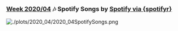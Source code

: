 ### [Week 2020/04](https://github.com/Z3tt/TidyTuesday/tree/master/R/2020_04_SpotifySongs.Rmd) 🎶 Spotify Songs by [Spotify via {spotifyr}](https://www.rcharlie.com/spotifyr/)

![./plots/2020_04/2020_04SpotifySongs.png](https://raw.githubusercontent.com/Z3tt/TidyTuesday/master/plots/2020_04/2020_04SpotifySongs.png)
